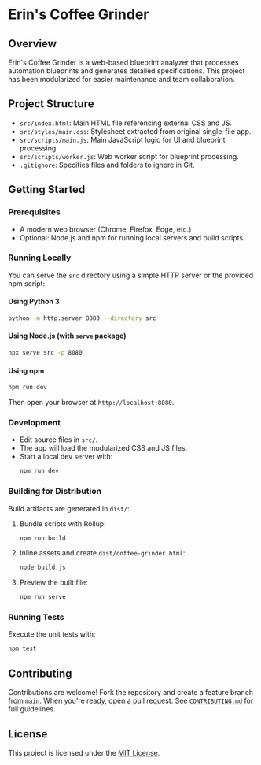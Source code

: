 # Erin's Coffee Grinder

## Overview
Erin's Coffee Grinder is a web-based blueprint analyzer that processes automation blueprints and generates detailed specifications. This project has been modularized for easier maintenance and team collaboration.

## Project Structure
- `src/index.html`: Main HTML file referencing external CSS and JS.
- `src/styles/main.css`: Stylesheet extracted from original single-file app.
- `src/scripts/main.js`: Main JavaScript logic for UI and blueprint processing.
- `src/scripts/worker.js`: Web worker script for blueprint processing.
- `.gitignore`: Specifies files and folders to ignore in Git.

## Getting Started

### Prerequisites
- A modern web browser (Chrome, Firefox, Edge, etc.)
- Optional: Node.js and npm for running local servers and build scripts.

### Running Locally
You can serve the `src` directory using a simple HTTP server or the provided npm script:

#### Using Python 3
```bash
python -m http.server 8080 --directory src
```

#### Using Node.js (with `serve` package)
```bash
npx serve src -p 8080
```

#### Using npm
```bash
npm run dev
```

Then open your browser at `http://localhost:8080`.

### Development
- Edit source files in `src/`.
- The app will load the modularized CSS and JS files.
- Start a local dev server with:
   ```bash
   npm run dev
   ```

### Building for Distribution
Build artifacts are generated in `dist/`:

1. Bundle scripts with Rollup:
   ```bash
   npm run build
   ```
2. Inline assets and create `dist/coffee-grinder.html`:
   ```bash
   node build.js
   ```
3. Preview the built file:
   ```bash
   npm run serve
   ```

### Running Tests
Execute the unit tests with:
```bash
npm test
```

## Contributing
Contributions are welcome! Fork the repository and create a feature branch
from `main`. When you're ready, open a pull request. See
[`CONTRIBUTING.md`](CONTRIBUTING.md) for full guidelines.

## License
This project is licensed under the [MIT License](LICENSE).
